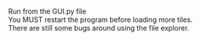 Run from the GUI.py file\
You MUST restart the program before loading more tiles.\
There are still some bugs around using the file explorer.
